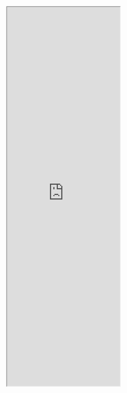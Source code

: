 <iframe src="https://5docs.oss-cn-shanghai.aliyuncs.com/res/5D网/柯步机/柯布的梦.pdf"  height=1000px > </iframe>



